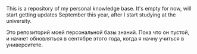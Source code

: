 This is a repository of my personal knowledge base. It's empty for now, will start getting updates September this year, after I start studying at the university.

Это репозиторий моей персональной базы знаний. Пока что он пустой, и начнет обновляться в сентябре этого года, когда я начну учиться в университете.